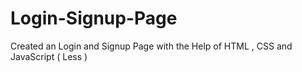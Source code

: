 # Login-Signup-Page
Created an Login and Signup Page with the Help of HTML , CSS and JavaScript ( Less )
